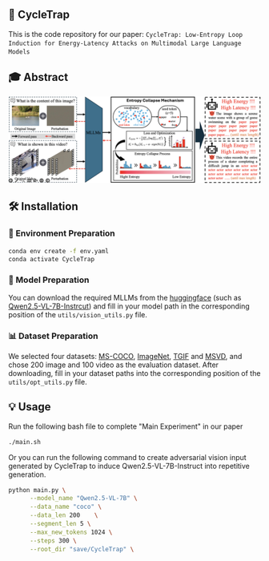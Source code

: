 ## 🚀 CycleTrap

This is the code repository for our paper:  ```CycleTrap: Low-Entropy Loop Induction for Energy-Latency Attacks on Multimodal Large Language Models```

## 🎓 Abstract

<abstract>

![overview](https://github.com/neuron-insight-lab/CycleTrap/raw/main/assets/overview.png)

## 🛠️ Installation 

### 🔧 Environment Preparation

```bash
conda env create -f env.yaml
conda activate CycleTrap
```

### 🔨 Model Preparation

You can download the required MLLMs from the [huggingface](https://huggingface.co/)  (such as [Qwen2.5-VL-7B-Instrcut](https://huggingface.co/Qwen/Qwen2.5-VL-7B-Instruct)) and fill in your model path in the corresponding position of the ```utils/vision_utils.py``` file.

### 📊 Dataset Preparation

We selected four datasets: [MS-COCO](https://cocodataset.org/#download), [ImageNet](https://image-net.org/download-images.php), [TGIF](https://github.com/raingo/TGIF-Release) and [MSVD](https://github.com/jpthu17/EMCL), and chose 200 image and 100 video as the evaluation dataset. After downloading, fill in your dataset paths into the corresponding position of the ```utils/opt_utils.py``` file.


## 💡 Usage

Run the following bash file to complete "Main Experiment" in our paper 

```bash
./main.sh
```

Or you can run the following command to create adversarial vision input generated by CycleTrap to induce Qwen2.5-VL-7B-Instruct into repetitive generation.

```bash
python main.py \
      --model_name "Qwen2.5-VL-7B" \
      --data_name "coco" \
      --data_len 200    \
      --segment_len 5 \
      --max_new_tokens 1024 \
      --steps 300 \
      --root_dir "save/CycleTrap" \
```